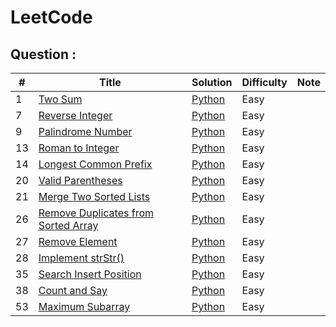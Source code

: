 # LeetCode

## Question :
|  #  | Title           |  Solution       |  Difficulty     | Note            | 
|-----|---------------- | --------------- | --------------- | --------------- |
1 | [Two Sum](https://leetcode.com/problems/two-sum/) | [Python](./PythonCode/Two_Sum.py) | Easy | |
7 | [Reverse Integer](https://leetcode.com/problems/Reverse-Integer/) | [Python](./PythonCode/Reverse_Integer.py) | Easy | |
9 | [Palindrome Number](https://leetcode.com/problems/Palindrome-Number/) | [Python](./PythonCode/Palindrome_Number.py) | Easy | |
13 | [Roman to Integer](https://leetcode.com/problems/Roman-to-Integer/) | [Python](./PythonCode/Roman_to_Integer.py) | Easy | |
14 | [Longest Common Prefix](https://leetcode.com/problems/Longest-Common-Prefix/) | [Python](./PythonCode/Longest_Common_Prefix.py) | Easy | |
20 | [Valid Parentheses](https://leetcode.com/problems/Valid-Parentheses/) | [Python](./PythonCode/Valid_Parentheses.py) | Easy | |
21 | [Merge Two Sorted Lists](https://leetcode.com/problems/Merge-Two-Sorted-Lists/) | [Python](./PythonCode/Merge_Two_Sorted_Lists.py) | Easy | |
26 | [Remove Duplicates from Sorted Array](https://leetcode.com/problems/Remove-Duplicates-from-Sorted-Array/) | [Python](./PythonCode/Remove_Duplicates_from_Sorted_Array.py) | Easy | |
27 | [Remove Element](https://leetcode.com/problems/Remove-Element/) | [Python](./PythonCode/Remove_Element.py) | Easy | |
28 | [Implement strStr()](https://leetcode.com/problems/Implement-strStr/) | [Python](./PythonCode/Implement_strStr().py) | Easy | |
35 | [Search Insert Position](https://leetcode.com/problems/Search-Insert-Position/) | [Python](./PythonCode/Search_Insert_Position.py) | Easy | |
38 | [Count and Say](https://leetcode.com/problems/Count-and-Say/) | [Python](./PythonCode/Count_and_Say.py) | Easy | |
53 | [Maximum Subarray](https://leetcode.com/problems/Maximum-Subarray/) | [Python](./PythonCode/Maximum_Subarray.py) | Easy | |
